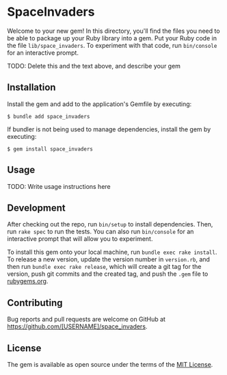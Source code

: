 # SpaceInvaders

Welcome to your new gem! In this directory, you'll find the files you need to be able to package up your Ruby library into a gem. Put your Ruby code in the file `lib/space_invaders`. To experiment with that code, run `bin/console` for an interactive prompt.

TODO: Delete this and the text above, and describe your gem

## Installation

Install the gem and add to the application's Gemfile by executing:

    $ bundle add space_invaders

If bundler is not being used to manage dependencies, install the gem by executing:

    $ gem install space_invaders

## Usage

TODO: Write usage instructions here

## Development

After checking out the repo, run `bin/setup` to install dependencies. Then, run `rake spec` to run the tests. You can also run `bin/console` for an interactive prompt that will allow you to experiment.

To install this gem onto your local machine, run `bundle exec rake install`. To release a new version, update the version number in `version.rb`, and then run `bundle exec rake release`, which will create a git tag for the version, push git commits and the created tag, and push the `.gem` file to [rubygems.org](https://rubygems.org).

## Contributing

Bug reports and pull requests are welcome on GitHub at https://github.com/[USERNAME]/space_invaders.

## License

The gem is available as open source under the terms of the [MIT License](https://opensource.org/licenses/MIT).
